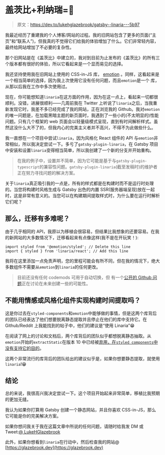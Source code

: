 # 盖茨比+利纳瑞=💜

> 原文：<https://dev.to/lukehglazebrook/gatsby--linaria---5b97>

我最近经历了重建我的个人博客/网站的过程。我的旧网站包含了更多的页面(“主页”和“联系人”)，但我真的不觉得它们给我的体验增加了什么。它们非常轻内容，最终给网站增加了不必要的复杂性。

那个旧网站是在《盖茨比》中建立的，我对到目前为止发布的《盖茨比》的所有三个版本都有很好的体验，所以它看起来是一个显而易见的选择。

我还坚持使用我在旧网站上使用的 CSS-in-JS 库， [emotion](https://emotion.sh) 。同样，这看起来是一个相当简单的选择，因为我上次使用它没有任何问题，而且`emotion`是一个
库，从那以后我在工作中多次使用过。

现在，你可能想知道`linaria`在这方面的作用，因为在这一点上，看起来一切都很顺利。没错，进展很顺利——几周前我在 Twitter 上听说了`linaria`之后，当我重新发现它时，我差不多已经完成了我的网站，正在浏览我的 Github。我对`emotion`的唯一问题是，在加载黑暗主题的新页面时，我遇到了一些小的(不太明显的)性能问题。只有几个框架的 web 页面会以轻量级模式呈现，直到有时间解析样式。虽然这没什么大不了的，但我内心的完美主义者并不高兴，不得不为此做些什么。

我一直想在一个项目中尝试`linaria`，因为风格化 React 组件的 API 与`emotion`非常相似，所以我决定尝试一下。多亏了`gatsby-plugin-linaria`，在 Gatsby 项目中安装和设置`linaria`变得相当简单，所以我创建了一个新的分支并开始重构。

> 在我的例子中，设置并不简单，因为它可能是基于与`gatsby-plugin-typescript`的兼容性问题。`gatsby-plugin-linaria`(截至发稿时)的维护者正在努力寻找问题的解决方案。

关于`linaria`真正吸引我的一点是，所有的样式都是在构建时而不是运行时处理的。当您将构建时风格生成与 Gatsby 出色的内置 SSR(服务器端呈现)放在一起时，这是非常有意义的。当您可以在构建期间提取样式时，为什么要在运行时解析它们呢？

## 那么，迁移有多难呢？

由于几乎相同的 API，我原以为移植会很容易，但结果比我想象的还要容易。在我的新网站的大多数情况下，迁移看起来有点像这样(我不是在开玩笑！):

```
import styled from '@emotion/styled'; // Delete this line
import { styled } from 'linaria/react'; // Add this line 
```

我将在这里添加一点免责声明，您的里程可能会有所不同，但在我的情况下，绝大多数组件不需要从`emotion`到`linaria`的任何更改。

> 目前还没有任何 codemods 可用于自动切换，但
> 有一个[公开的 Github 问题](https://github.com/callstack/linaria/issues/112)正在讨论在未来创建一些的可能性。

## 不能用情感或风格化组件实现构建时间提取吗？

这是你过去在`styled-components`和`emotion`中能够做的事情，但是这两个库背后的团队已经表达了他们想要脱离静态提取并且停止在他们的库中支持它。在 Github/Reddit 上我能找到的帖子中，他们的建议是“使用 Linaria”😁

在阅读了网上的讨论和文档后，两个库背后的团队似乎都想脱离静态抽取。从`emotion`开始的`extractStatic`在版本 10 中已经被[弃用，在`styled components`中没有](https://github.com/emotion-js/emotion/blob/master/docs/extract-static.md)[支持它的目的](https://github.com/styled-components/styled-components/issues/1018)。

这两个非常流行的库背后的团队给出的建议似乎是，如果你想要静态提取，就使用`linaria`!😁

## 结论

总的来说，我很高兴我决定尝试一下。这个项目开始起来非常简单，移植比我预期的更加无缝。

我认为如果你打算用 Gatsby 创建一个静态网站，并且你喜欢 CSS-in-JS，那么它可能是你的完美解决方案。

如果你想问我关于我在这篇文章中所说的任何问题，请随时给我发 DM 或 Tweet:[@ LukeHGlazebrook](https://www.twitter.com/LukeHGlazebrook)

此外，如果你想看到`linaria`在行动中，然后检查我的网站@ [https://glazebrook.dev](https://glazebrook.dev)